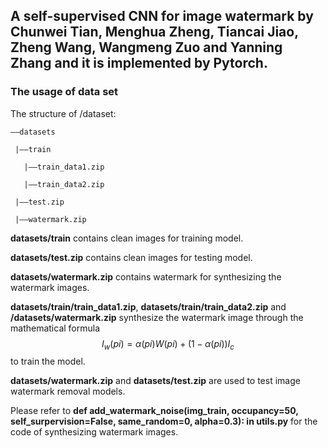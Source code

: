 ## A self-supervised CNN for image watermark by Chunwei Tian, Menghua Zheng, Tiancai Jiao, Zheng Wang, Wangmeng Zuo and Yanning Zhang and it is implemented by Pytorch.

### The usage of data set

The structure of /dataset:  
```
——datasets  

 |——train  

   |——train_data1.zip  

   |——train_data2.zip  

 |——test.zip  

 |——watermark.zip  

```
**datasets/train** contains clean images for training model.

**datasets/test.zip** contains clean images for testing model. 

**datasets/watermark.zip** contains watermark for synthesizing the watermark images.

**datasets/train/train_data1.zip**, **datasets/train/train_data2.zip**  and **/datasets/watermark.zip** synthesize the watermark image through the mathematical formula $${I_w}(pi) = \alpha (pi)W(pi) + (1 - \alpha (pi)){I_c}$$ to train the model.

**datasets/watermark.zip** and **datasets/test.zip** are used to test image watermark removal models.

Please refer to **def add_watermark_noise(img_train, occupancy=50, self_surpervision=False, same_random=0, alpha=0.3): in utils.py** for the code of synthesizing watermark images.
